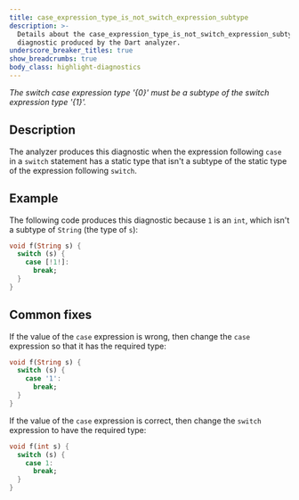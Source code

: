 ```yaml
---
title: case_expression_type_is_not_switch_expression_subtype
description: >-
  Details about the case_expression_type_is_not_switch_expression_subtype
  diagnostic produced by the Dart analyzer.
underscore_breaker_titles: true
show_breadcrumbs: true
body_class: highlight-diagnostics
---
```


_The switch case expression type '{0}' must be a subtype of the switch
expression type '{1}'._

## Description

The analyzer produces this diagnostic when the expression following `case`
in a `switch` statement has a static type that isn't a subtype of the
static type of the expression following `switch`.

## Example

The following code produces this diagnostic because `1` is an `int`, which
isn't a subtype of `String` (the type of `s`):

```dart
void f(String s) {
  switch (s) {
    case [!1!]:
      break;
  }
}
```

## Common fixes

If the value of the `case` expression is wrong, then change the `case`
expression so that it has the required type:

```dart
void f(String s) {
  switch (s) {
    case '1':
      break;
  }
}
```

If the value of the `case` expression is correct, then change the `switch`
expression to have the required type:

```dart
void f(int s) {
  switch (s) {
    case 1:
      break;
  }
}
```
